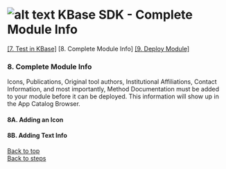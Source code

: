 # <A NAME="top"></A>![alt text](https://avatars2.githubusercontent.com/u/1263946?v=3&s=84 "KBase") KBase SDK - Complete Module Info

[\[7. Test in KBase\]](kb_sdk_test_in_kbase.md) \[8. Complete Module Info\] [\[9. Deploy Module\]](kb_sdk_deploy.md)

### 8. Complete Module Info


Icons, Publications, Original tool authors, Institutional Affiliations, Contact Information, and most importantly, Method Documentation must be added to your module before it can be deployed.  This information will show up in the App Catalog Browser.


#### 8A. Adding an Icon

#### 8B. Adding Text Info


[Back to top](#top)<br>
[Back to steps](../README.md#steps)
